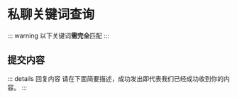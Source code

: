 # 私聊关键词查询

::: warning
以下关键词**需完全**匹配
:::


## 提交内容

::: details 回复内容
请在下面简要描述，成功发出即代表我们已经成功收到你的内容。
:::